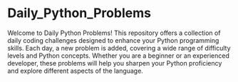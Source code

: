 # Daily_Python_Problems

Welcome to Daily Python Problems! This repository offers a collection of daily coding challenges designed to enhance your Python programming skills. Each day, a new problem is added, covering a wide range of difficulty levels and Python concepts. Whether you are a beginner or an experienced developer, these problems will help you sharpen your Python proficiency and explore different aspects of the language.

